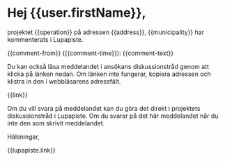 # Hej {{user.firstName}},

projektet {{operation}} p&aring; adressen {{address}}, {{municipality}} har kommenterats i Lupapiste. 

{{comment-from}} ({{comment-time}}):
{{comment-text}}

Du kan ocks&aring; l&auml;sa meddelandet i ans&ouml;kans diskussionstr&aring;d genom att klicka p&aring; l&auml;nken nedan. Om l&auml;nken inte fungerar, kopiera adressen och klistra in den i webbl&auml;sarens adressf&auml;lt.

{{link}}

Om du vill svara p&aring; meddelandet kan du g&ouml;ra det direkt i projektets diskussionstr&aring;d i Lupapiste. Om du svarar p&aring; det h&auml;r meddelandet n&aring;r du inte den som skrivit meddelandet.

H&auml;lsningar,

{{lupapiste.link}}